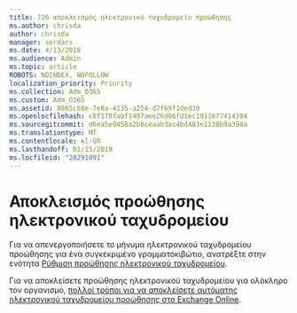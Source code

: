```yaml
---
title: 726 αποκλεισμός ηλεκτρονικό ταχυδρομείο προώθησης
ms.author: chrisda
author: chrisda
manager: serdars
ms.date: 4/13/2018
ms.audience: Admin
ms.topic: article
ROBOTS: NOINDEX, NOFOLLOW
localization_priority: Priority
ms.collection: Adm_O365
ms.custom: Adm_O365
ms.assetid: 8865c68e-7e8a-4135-a254-d7f69f1ded30
ms.openlocfilehash: c8f178fabf1407aee26d06fd1ec1911677414104
ms.sourcegitcommit: d6ea5e9458a2b8ceaab3ac4bd483e1130b9a398a
ms.translationtype: MT
ms.contentlocale: el-GR
ms.lasthandoff: 01/15/2019
ms.locfileid: "28291091"
---
```

# <a name="block-email-forwarding"></a>Αποκλεισμός προώθησης ηλεκτρονικού ταχυδρομείου

Για να απενεργοποιήσετε το μήνυμα ηλεκτρονικού ταχυδρομείου προώθησης για ένα συγκεκριμένο γραμματοκιβώτιο, ανατρέξτε στην ενότητα [Ρύθμιση προώθησης ηλεκτρονικού ταχυδρομείου](https://support.office.com/client/15abf81d-5c5d-49da-ac81-1b4daa1809f6).
  
Για να αποκλείσετε προώθησης ηλεκτρονικού ταχυδρομείου για ολόκληρο τον οργανισμό, [πολλοί τρόποι για να αποκλείσετε αυτόματης ηλεκτρονικού ταχυδρομείου προώθησης στο Exchange Online](https://blogs.technet.microsoft.com/exchange/2017/12/22/the-many-ways-to-block-automatic-email-forwarding-in-exchange-online/).
  

